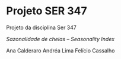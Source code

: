 # Projeto SER 347
Projeto da disciplina Ser 347

*Sazonalidade de cheias – Seasonality Index*

Ana Calderaro
Andréa Lima
Felício Cassalho


